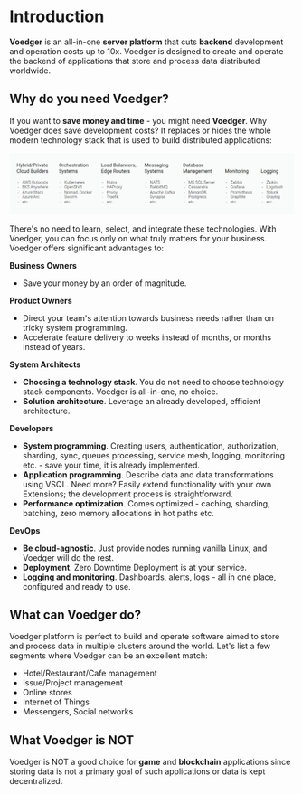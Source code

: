 # Introduction

**Voedger** is an all-in-one **server platform** that cuts **backend** development and operation costs up to 10x. Voedger is designed to create and operate the backend of applications that store and process data distributed worldwide.

## Why do you need Voedger?

If you want to **save money and time** - you might need **Voedger**. Why Voedger does save development costs? It replaces or hides the whole modern technology stack that is used to build distributed applications:

![Modern technology stack. Use Voedger instead all of this...](.gitbook/assets/stack.png)

There's no need to learn, select, and integrate these technologies. With Voedger, you can focus only on what truly matters for your business. Voedger offers significant advantages to:

**Business Owners**

* Save your money by an order of magnitude.

**Product Owners**

* Direct your team's attention towards business needs rather than on tricky system programming.
* Accelerate feature delivery to weeks instead of months, or months instead of years.

**System Architects**

* **Choosing a technology stack**. You do not need to choose technology stack components. Voedger is all-in-one, no choice.
* **Solution architecture**. Leverage an already developed, efficient architecture.

**Developers**

* **System programming**. Creating users, authentication, authorization, sharding, sync, queues processing, service mesh, logging, monitoring etc. - save your time, it is already implemented.
* **Application programming**. Describe data and data transformations using VSQL. Need more? Easily extend functionality with your own Extensions; the development process is straightforward.
* **Performance optimization**. Comes optimized - caching, sharding, batching, zero memory allocations in hot paths etc.

**DevOps**

* **Be cloud-agnostic**. Just provide nodes running vanilla Linux, and Voedger will do the rest.
* **Deployment**. Zero Downtime Deployment is at your service.
* **Logging and monitoring**. Dashboards, alerts, logs - all in one place, configured and ready to use.

## What can Voedger do?

Voedger platform is perfect to build and operate software aimed to store and process data in multiple clusters around the world. Let's list a few segments where Voedger can be an excellent match:

* Hotel/Restaurant/Cafe management
* Issue/Project management
* Online stores
* Internet of Things
* Messengers, Social networks

## What Voedger is NOT

Voedger is NOT a good choice for **game** and **blockchain** applications since storing data is not a primary goal of such applications or data is kept decentralized.
